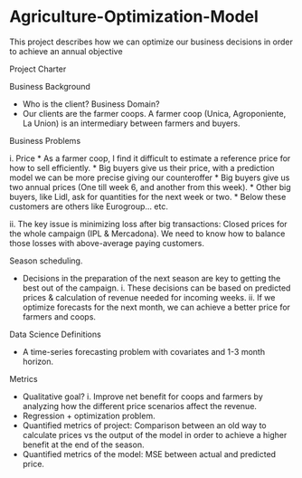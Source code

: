 # Agriculture-Optimization-Model
This project describes how we can optimize our business decisions in order to achieve an annual objective

Project Charter

Business Background

- Who is the client? Business Domain?
-   Our clients are the farmer coops. A farmer coop (Unica, Agroponiente, La Union) is an intermediary between farmers and buyers.

Business Problems

  i. Price
    * As a farmer coop, I find it difficult to estimate a reference price for how to sell efficiently.
    * Big buyers give us their price, with a prediction model we can be more precise giving our counteroffer
    * Big buyers give us two annual prices (One till week 6, and another from this week).
    * Other big buyers, like Lidl, ask for quantities for the next week or two.
    * Below these customers are others like Eurogroup… etc.

  ii. The key issue is minimizing loss after big transactions: Closed prices for the whole campaign (IPL & Mercadona). We need to know how to balance those losses with above-average paying customers.

Season scheduling.

- Decisions in the preparation of the next season are key to getting the best out of the campaign.
  i. These decisions can be based on predicted prices & calculation of revenue needed for incoming weeks.
  ii. If we optimize forecasts for the next month, we can achieve a better price for farmers and coops.

Data Science Definitions
- A time-series forecasting problem with covariates and 1-3 month horizon.

Metrics
- Qualitative goal?
  i. Improve net benefit for coops and farmers by analyzing how the different price scenarios affect the revenue.
- Regression + optimization problem.
- Quantified metrics of project: Comparison between an old way to calculate prices vs the output of the model in order to achieve a higher benefit at the end of the season.
- Quantified metrics of the model: MSE between actual and predicted price.
